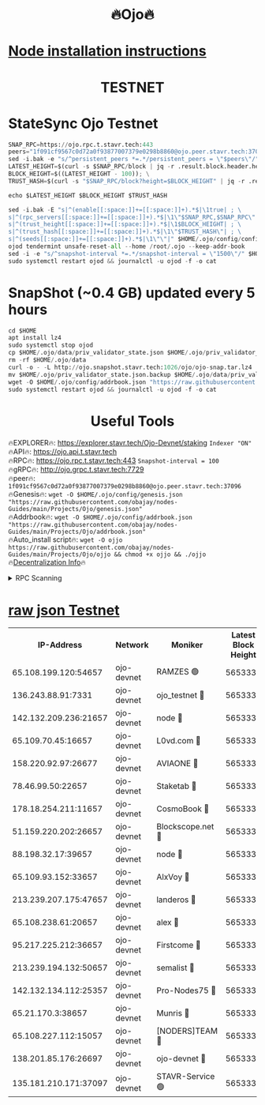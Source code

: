 <h1 align="center"> 🔥Ojo🔥</h1>

[Node installation instructions](https://github.com/obajay/nodes-Guides/tree/main/Projects/Ojo)
=

<h1 align="center"> TESTNET</h1>

# StateSync Ojo Testnet
```python
SNAP_RPC=https://ojo.rpc.t.stavr.tech:443
peers="1f091cf9567c0d72a0f93877007379e0298b8860@ojo.peer.stavr.tech:37096"
sed -i.bak -e "s/^persistent_peers *=.*/persistent_peers = \"$peers\"/" $HOME/.ojo/config/config.toml
LATEST_HEIGHT=$(curl -s $SNAP_RPC/block | jq -r .result.block.header.height); \
BLOCK_HEIGHT=$((LATEST_HEIGHT - 100)); \
TRUST_HASH=$(curl -s "$SNAP_RPC/block?height=$BLOCK_HEIGHT" | jq -r .result.block_id.hash)

echo $LATEST_HEIGHT $BLOCK_HEIGHT $TRUST_HASH

sed -i.bak -E "s|^(enable[[:space:]]+=[[:space:]]+).*$|\1true| ; \
s|^(rpc_servers[[:space:]]+=[[:space:]]+).*$|\1\"$SNAP_RPC,$SNAP_RPC\"| ; \
s|^(trust_height[[:space:]]+=[[:space:]]+).*$|\1$BLOCK_HEIGHT| ; \
s|^(trust_hash[[:space:]]+=[[:space:]]+).*$|\1\"$TRUST_HASH\"| ; \
s|^(seeds[[:space:]]+=[[:space:]]+).*$|\1\"\"|" $HOME/.ojo/config/config.toml
ojod tendermint unsafe-reset-all --home /root/.ojo --keep-addr-book
sed -i -e "s/^snapshot-interval *=.*/snapshot-interval = \"1500\"/" $HOME/.ojo/config/app.toml
sudo systemctl restart ojod && journalctl -u ojod -f -o cat
```
# SnapShot (~0.4 GB) updated every 5 hours
```python
cd $HOME
apt install lz4
sudo systemctl stop ojod
cp $HOME/.ojo/data/priv_validator_state.json $HOME/.ojo/priv_validator_state.json.backup
rm -rf $HOME/.ojo/data
curl -o - -L http://ojo.snapshot.stavr.tech:1026/ojo/ojo-snap.tar.lz4 | lz4 -c -d - | tar -x -C $HOME/.ojo --strip-components 2
mv $HOME/.ojo/priv_validator_state.json.backup $HOME/.ojo/data/priv_validator_state.json
wget -O $HOME/.ojo/config/addrbook.json "https://raw.githubusercontent.com/obajay/nodes-Guides/main/Projects/Ojo/addrbook.json"
sudo systemctl restart ojod && journalctl -u ojod -f -o cat
```
 <h1 align="center"> Useful Tools</h1>

🔥EXPLORER🔥:        https://explorer.stavr.tech/Ojo-Devnet/staking        `Indexer "ON"` \
🔥API🔥:                     https://ojo.api.t.stavr.tech \
🔥RPC🔥:                    https://ojo.rpc.t.stavr.tech:443              `Snapshot-interval = 100` \
🔥gRPC🔥:                  http://ojo.grpc.t.stavr.tech:7729 \
🔥peer🔥:                   `1f091cf9567c0d72a0f93877007379e0298b8860@ojo.peer.stavr.tech:37096` \
🔥Genesis🔥:    ```wget -O $HOME/.ojo/config/genesis.json "https://raw.githubusercontent.com/obajay/nodes-Guides/main/Projects/Ojo/genesis.json"``` \
🔥Addrbook🔥:    ```wget -O $HOME/.ojo/config/addrbook.json "https://raw.githubusercontent.com/obajay/nodes-Guides/main/Projects/Ojo/addrbook.json"``` \
🔥Auto_install script🔥: ```wget -O ojjo https://raw.githubusercontent.com/obajay/nodes-Guides/main/Projects/Ojo/ojjo && chmod +x ojjo && ./ojjo``` \
🔥[Decentralization Info](https://github.com/obajay/StateSync-snapshots/tree/main/Projects/Ojo/Decentralization)🔥



<details>
<summary>RPC Scanning</summary>

<h2 align="center"> We scan nodes in real time every 4 hours. And we provide the final result of RPC endpoints.
We cannot influence the operation of these nodes in any way. </h2>


```python
If Voting Power is higher than 0 --> then the Node is a validator of the network and may be subject to attack and be a potential threat to the chain.
```
```python
We marked such validators with a red symbol
```

</details>

[raw json Testnet](https://rpc-check.ojot.stavr.tech/ojot/rpc-ojot-result.json)
=


<table><tr><th>IP-Address</th><th>Network</th><th>Moniker</th><th>Latest Block Height</th><th>Earliest Block Height</th><th>Catching Up</th><th>Tx Index</th><th>Voting Power</th><th>Scan Time</th></tr><tr><td>65.108.199.120:54657</td><td>ojo-devnet</td><td>RAMZES 🟢</td><td>5653332</td><td>306156</td><td>False</td><td>on</td><td>0</td><td>2024-02-28T21:16:00.431429416UTC</td></tr><tr><td>136.243.88.91:7331</td><td>ojo-devnet</td><td>ojo_testnet 🔴</td><td>5653334</td><td>308845</td><td>False</td><td>on</td><td>1000</td><td>2024-02-28T21:16:08.674295931UTC</td></tr><tr><td>142.132.209.236:21657</td><td>ojo-devnet</td><td>node 🔴</td><td>5653336</td><td>350001</td><td>False</td><td>on</td><td>1999</td><td>2024-02-28T21:16:20.017911892UTC</td></tr><tr><td>65.109.70.45:16657</td><td>ojo-devnet</td><td>L0vd.com 🔴</td><td>5653337</td><td>695918</td><td>False</td><td>off</td><td>998</td><td>2024-02-28T21:16:27.944530925UTC</td></tr><tr><td>158.220.92.97:26677</td><td>ojo-devnet</td><td>AVIAONE 🔴</td><td>5653335</td><td>2754001</td><td>False</td><td>on</td><td>19926</td><td>2024-02-28T21:16:17.150179689UTC</td></tr><tr><td>78.46.99.50:22657</td><td>ojo-devnet</td><td>Staketab 🔴</td><td>5653337</td><td>4254801</td><td>False</td><td>on</td><td>1276</td><td>2024-02-28T21:16:28.175909541UTC</td></tr><tr><td>178.18.254.211:11657</td><td>ojo-devnet</td><td>CosmoBook 🔴</td><td>5653336</td><td>4392001</td><td>False</td><td>off</td><td>1047</td><td>2024-02-28T21:16:22.397745608UTC</td></tr><tr><td>51.159.220.202:26657</td><td>ojo-devnet</td><td>Blockscope.net 🔴</td><td>5653332</td><td>4425001</td><td>False</td><td>on</td><td>1984</td><td>2024-02-28T21:15:59.797113996UTC</td></tr><tr><td>88.198.32.17:39657</td><td>ojo-devnet</td><td>node 🔴</td><td>5653337</td><td>4710001</td><td>False</td><td>on</td><td>101084</td><td>2024-02-28T21:16:24.676055992UTC</td></tr><tr><td>65.109.93.152:33657</td><td>ojo-devnet</td><td>AlxVoy 🔴</td><td>5653336</td><td>4943001</td><td>False</td><td>on</td><td>4491415</td><td>2024-02-28T21:16:19.764005874UTC</td></tr><tr><td>213.239.207.175:47657</td><td>ojo-devnet</td><td>landeros 🔴</td><td>5653335</td><td>4967924</td><td>False</td><td>off</td><td>11083</td><td>2024-02-28T21:16:17.379024018UTC</td></tr><tr><td>65.108.238.61:20657</td><td>ojo-devnet</td><td>alex 🔴</td><td>5653332</td><td>5131001</td><td>False</td><td>on</td><td>11359</td><td>2024-02-28T21:16:00.119969789UTC</td></tr><tr><td>95.217.225.212:36657</td><td>ojo-devnet</td><td>Firstcome 🔴</td><td>5653333</td><td>5251946</td><td>False</td><td>on</td><td>13566</td><td>2024-02-28T21:16:06.409686910UTC</td></tr><tr><td>213.239.194.132:50657</td><td>ojo-devnet</td><td>semalist 🔴</td><td>5653332</td><td>5540522</td><td>False</td><td>on</td><td>21037</td><td>2024-02-28T21:16:00.686805309UTC</td></tr><tr><td>142.132.134.112:25357</td><td>ojo-devnet</td><td>Pro-Nodes75 🔴</td><td>5653333</td><td>5553333</td><td>False</td><td>on</td><td>24651</td><td>2024-02-28T21:16:03.709406591UTC</td></tr><tr><td>65.21.170.3:38657</td><td>ojo-devnet</td><td>Munris 🔴</td><td>5653333</td><td>5553333</td><td>False</td><td>off</td><td>20123</td><td>2024-02-28T21:16:06.072237634UTC</td></tr><tr><td>65.108.227.112:15057</td><td>ojo-devnet</td><td>[NODERS]TEAM 🔴</td><td>5653337</td><td>5553337</td><td>False</td><td>off</td><td>9999</td><td>2024-02-28T21:16:27.318230872UTC</td></tr><tr><td>138.201.85.176:26697</td><td>ojo-devnet</td><td>ojo-devnet 🔴</td><td>5653337</td><td>5553337</td><td>False</td><td>on</td><td>1000024000</td><td>2024-02-28T21:16:27.599561391UTC</td></tr><tr><td>135.181.210.171:37097</td><td>ojo-devnet</td><td>STAVR-Service 🟢</td><td>5653332</td><td>5650001</td><td>False</td><td>on</td><td>0</td><td>2024-02-28T21:16:01.376482071UTC</td></tr></table>
